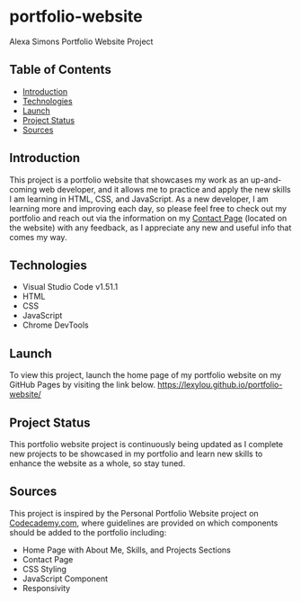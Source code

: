 # portfolio-website
Alexa Simons Portfolio Website Project

Table of Contents
------

* [Introduction](#introduction)
* [Technologies](#technologies)
* [Launch](#launch)
* [Project Status](#project-status)
* [Sources](#sources)


## Introduction
This project is a portfolio website that showcases my work as an up-and-coming web developer, and it allows me to practice and apply the new skills I am learning in HTML, CSS, and JavaScript. As a new developer, I am learning more and improving each day, so please feel free to check out my portfolio and reach out via the information on my [Contact Page](https://lexylou.github.io/portfolio-website/contact.html) (located on the website) with any feedback, as I appreciate any new and useful info that comes my way.


## Technologies

* Visual Studio Code v1.51.1
* HTML
* CSS
* JavaScript
* Chrome DevTools


## Launch
To view this project, launch the home page of my portfolio website on my GitHub Pages by visiting the link below.
<https://lexylou.github.io/portfolio-website/>


## Project Status
This portfolio website project is continuously being updated as I complete new projects to be showcased in my portfolio and learn new skills to enhance the website as a whole, so stay tuned.


## Sources
This project is inspired by the Personal Portfolio Website project on [Codecademy.com](https://www.codecademy.com), where guidelines are provided on which components should be added to the portfolio including:
* Home Page with About Me, Skills, and Projects Sections
* Contact Page
* CSS Styling
* JavaScript Component
* Responsivity 
